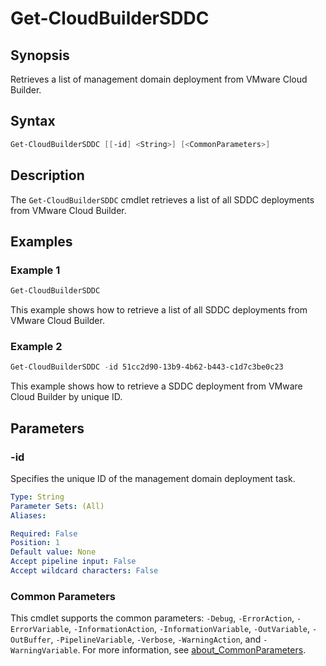 # Get-CloudBuilderSDDC

## Synopsis

Retrieves a list of management domain deployment from VMware Cloud Builder.

## Syntax

```powershell
Get-CloudBuilderSDDC [[-id] <String>] [<CommonParameters>]
```

## Description

The `Get-CloudBuilderSDDC` cmdlet retrieves a list of all SDDC deployments from VMware Cloud Builder.

## Examples

### Example 1

```powershell
Get-CloudBuilderSDDC
```

This example shows how to retrieve a list of all SDDC deployments from VMware Cloud Builder.

### Example 2

```powershell
Get-CloudBuilderSDDC -id 51cc2d90-13b9-4b62-b443-c1d7c3be0c23
```

This example shows how to retrieve a SDDC deployment from VMware Cloud Builder by unique ID.

## Parameters

### -id

Specifies the unique ID of the management domain deployment task.

```yaml
Type: String
Parameter Sets: (All)
Aliases:

Required: False
Position: 1
Default value: None
Accept pipeline input: False
Accept wildcard characters: False
```

### Common Parameters

This cmdlet supports the common parameters: `-Debug`, `-ErrorAction`, `-ErrorVariable`, `-InformationAction`, `-InformationVariable`, `-OutVariable`, `-OutBuffer`, `-PipelineVariable`, `-Verbose`, `-WarningAction`, and `-WarningVariable`. For more information, see [about_CommonParameters](http://go.microsoft.com/fwlink/?LinkID=113216).
